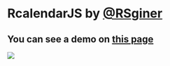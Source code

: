 # RcalendarJS by <a href="https://github.com/RSginer">@RSginer</a>
<h2>You can see a demo on <a href="https://rsginer.github.io/rcalendarjs"> this page</a></h2>
<img src="http://i64.tinypic.com/2w7h00i.png" border="0" >
<br>

